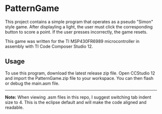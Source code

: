 # PatternGame

This project contains a simple program that operates as a pseudo "Simon" style game. After displayling a light, the user must click the corresponding button to score a point. If the user presses incorrectly, the game resets.

 This game was written for the TI MSP430FR6989 microcontroller in assembly with TI Code Composer Studio 12.

## Usage
 
 To use this program, download the latest release zip file. Open CCStudio 12 and import the PatternGame.zip file to your workspace. You can then flash or debug the main.asm file.
 
-----------------------
**Note:** When viewing .asm files in this repo, I suggest switching tab indent size to 4. This is the eclipse default and will make the code aligned and readable.

